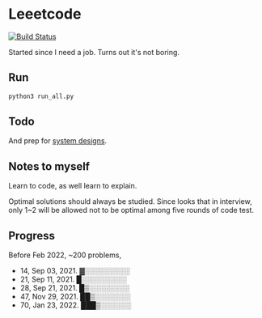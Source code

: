 # Leeetcode

[![Build Status](https://travis-ci.com/KHN190/LeeetCode.svg?branch=master)](https://travis-ci.com/KHN190/LeeetCode)

Started since I need a job. Turns out it's not boring.

## Run

```bash
python3 run_all.py
```

## Todo

And prep for [system designs](https://github.com/yangshun/tech-interview-handbook/tree/master/experimental/design).

## Notes to myself

Learn to code, as well learn to explain.

Optimal solutions should always be studied. Since looks that in interview, only 1~2 will be allowed not to be optimal among five rounds of code test.

## Progress

Before Feb 2022, ~200 problems,
* 14, Sep 03, 2021. ▓░░░░░░░░░
* 21, Sep 11, 2021. █░░░░░░░░░
* 28, Sep 21, 2021. █▒░░░░░░░░
* 47, Nov 29, 2021. ██▒░░░░░░░
* 70, Jan 23, 2022. ███▒░░░░░░
